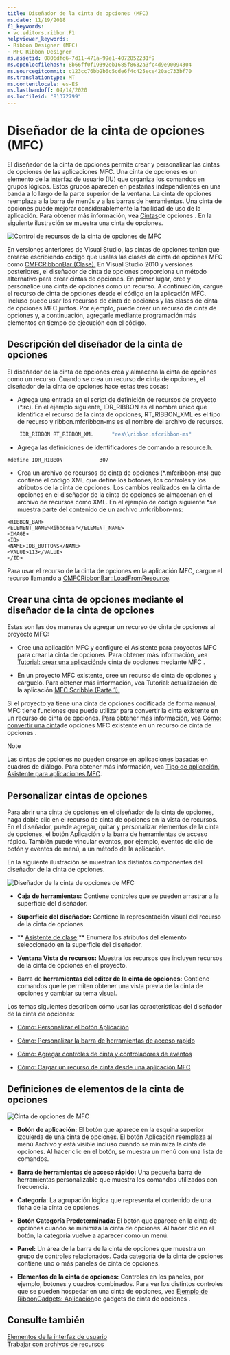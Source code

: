 ```yaml
---
title: Diseñador de la cinta de opciones (MFC)
ms.date: 11/19/2018
f1_keywords:
- vc.editors.ribbon.F1
helpviewer_keywords:
- Ribbon Designer (MFC)
- MFC Ribbon Designer
ms.assetid: 0806dfd6-7d11-471a-99e1-4072852231f9
ms.openlocfilehash: 8b66ff0f19392eb1685f8632a3fc4d9e90094304
ms.sourcegitcommit: c123cc76bb2b6c5cde6f4c425ece420ac733bf70
ms.translationtype: MT
ms.contentlocale: es-ES
ms.lasthandoff: 04/14/2020
ms.locfileid: "81372799"
---
```

# <a name="ribbon-designer-mfc"></a>Diseñador de la cinta de opciones (MFC)

El diseñador de la cinta de opciones permite crear y personalizar las cintas de opciones de las aplicaciones MFC. Una cinta de opciones es un elemento de la interfaz de usuario (IU) que organiza los comandos en grupos lógicos. Estos grupos aparecen en pestañas independientes en una banda a lo largo de la parte superior de la ventana. La cinta de opciones reemplaza a la barra de menús y a las barras de herramientas. Una cinta de opciones puede mejorar considerablemente la facilidad de uso de la aplicación. Para obtener más información, vea [Cintas](/windows/win32/uxguide/cmd-ribbons)de opciones . En la siguiente ilustración se muestra una cinta de opciones.

![Control de recursos de la cinta de opciones de MFC](../mfc/media/ribbon_no_callouts.png "Control de recursos de la cinta de opciones de MFC")

En versiones anteriores de Visual Studio, las cintas de opciones tenían que crearse escribiendo código que usalas las clases de cinta de opciones MFC como [CMFCRibbonBar (Clase).](../mfc/reference/cmfcribbonbar-class.md) En Visual Studio 2010 y versiones posteriores, el diseñador de cinta de opciones proporciona un método alternativo para crear cintas de opciones. En primer lugar, cree y personalice una cinta de opciones como un recurso. A continuación, cargue el recurso de cinta de opciones desde el código en la aplicación MFC. Incluso puede usar los recursos de cinta de opciones y las clases de cinta de opciones MFC juntos. Por ejemplo, puede crear un recurso de cinta de opciones y, a continuación, agregarle mediante programación más elementos en tiempo de ejecución con el código.

## <a name="understanding-the-ribbon-designer"></a>Descripción del diseñador de la cinta de opciones

El diseñador de la cinta de opciones crea y almacena la cinta de opciones como un recurso. Cuando se crea un recurso de cinta de opciones, el diseñador de la cinta de opciones hace estas tres cosas:

- Agrega una entrada en el script de definición de recursos de proyecto (*.rc). En el ejemplo siguiente, IDR_RIBBON es el nombre único que identifica el recurso de la cinta de opciones, RT_RIBBON_XML es el tipo de recurso y ribbon.mfcribbon-ms es el nombre del archivo de recursos.

```cpp
    IDR_RIBBON RT_RIBBON_XML      "res\\ribbon.mfcribbon-ms"
```

- Agrega las definiciones de identificadores de comando a resource.h.

```
#define IDR_RIBBON            307
```

- Crea un archivo de recursos de cinta de opciones (*.mfcribbon-ms) que contiene el código XML que define los botones, los controles y los atributos de la cinta de opciones. Los cambios realizados en la cinta de opciones en el diseñador de la cinta de opciones se almacenan en el archivo de recursos como XML. En el ejemplo de código siguiente \*se muestra parte del contenido de un archivo .mfcribbon-ms:

```
<RIBBON_BAR>
<ELEMENT_NAME>RibbonBar</ELEMENT_NAME>
<IMAGE>
<ID>
<NAME>IDB_BUTTONS</NAME>
<VALUE>113</VALUE>
</ID>
```

Para usar el recurso de la cinta de opciones en la aplicación MFC, cargue el recurso llamando a [CMFCRibbonBar::LoadFromResource](../mfc/reference/cmfcribbonbar-class.md#loadfromresource).

## <a name="creating-a-ribbon-by-using-the-ribbon-designer"></a>Crear una cinta de opciones mediante el diseñador de la cinta de opciones

Estas son las dos maneras de agregar un recurso de cinta de opciones al proyecto MFC:

- Cree una aplicación MFC y configure el Asistente para proyectos MFC para crear la cinta de opciones. Para obtener más información, vea [Tutorial: crear una aplicación](../mfc/walkthrough-creating-a-ribbon-application-by-using-mfc.md)de cinta de opciones mediante MFC .

- En un proyecto MFC existente, cree un recurso de cinta de opciones y cárguelo. Para obtener más información, vea Tutorial: actualización de la aplicación [MFC Scribble (Parte 1).](../mfc/walkthrough-updating-the-mfc-scribble-application-part-1.md)

Si el proyecto ya tiene una cinta de opciones codificada de forma manual, MFC tiene funciones que puede utilizar para convertir la cinta existente en un recurso de cinta de opciones. Para obtener más información, vea [Cómo: convertir una cinta](../mfc/how-to-convert-an-existing-mfc-ribbon-to-a-ribbon-resource.md)de opciones MFC existente en un recurso de cinta de opciones .

> [!NOTE]
> Las cintas de opciones no pueden crearse en aplicaciones basadas en cuadros de diálogo. Para obtener más información, vea [Tipo de aplicación, Asistente para aplicaciones MFC](../mfc/reference/application-type-mfc-application-wizard.md).

## <a name="customizing-ribbons"></a>Personalizar cintas de opciones

Para abrir una cinta de opciones en el diseñador de la cinta de opciones, haga doble clic en el recurso de cinta de opciones en la vista de recursos. En el diseñador, puede agregar, quitar y personalizar elementos de la cinta de opciones, el botón Aplicación o la barra de herramientas de acceso rápido. También puede vincular eventos, por ejemplo, eventos de clic de botón y eventos de menú, a un método de la aplicación.

En la siguiente ilustración se muestran los distintos componentes del diseñador de la cinta de opciones.

![Diseñador de la cinta de opciones de MFC](../mfc/media/ribbon_designer.png "Diseñador de la cinta de opciones de MFC")

- **Caja de herramientas:** Contiene controles que se pueden arrastrar a la superficie del diseñador.

- **Superficie del diseñador:** Contiene la representación visual del recurso de la cinta de opciones.

- ** [Asistente de clase](reference/mfc-class-wizard.md):** Enumera los atributos del elemento seleccionado en la superficie del diseñador.

- **Ventana Vista de recursos:** Muestra los recursos que incluyen recursos de la cinta de opciones en el proyecto.

- Barra de **herramientas del editor de la cinta de opciones:** Contiene comandos que le permiten obtener una vista previa de la cinta de opciones y cambiar su tema visual.

Los temas siguientes describen cómo usar las características del diseñador de la cinta de opciones:

- [Cómo: Personalizar el botón Aplicación](../mfc/how-to-customize-the-application-button.md)

- [Cómo: Personalizar la barra de herramientas de acceso rápido](../mfc/how-to-customize-the-quick-access-toolbar.md)

- [Cómo: Agregar controles de cinta y controladores de eventos](../mfc/how-to-add-ribbon-controls-and-event-handlers.md)

- [Cómo: Cargar un recurso de cinta desde una aplicación MFC](../mfc/how-to-load-a-ribbon-resource-from-an-mfc-application.md)

## <a name="definitions-of-ribbon-elements"></a>Definiciones de elementos de la cinta de opciones

![Cinta de opciones de MFC](../mfc/media/ribbon.png "Cinta de opciones de MFC")

- **Botón de aplicación:** El botón que aparece en la esquina superior izquierda de una cinta de opciones. El botón Aplicación reemplaza al menú Archivo y está visible incluso cuando se minimiza la cinta de opciones. Al hacer clic en el botón, se muestra un menú con una lista de comandos.

- **Barra de herramientas de acceso rápido:** Una pequeña barra de herramientas personalizable que muestra los comandos utilizados con frecuencia.

- **Categoría**: La agrupación lógica que representa el contenido de una ficha de la cinta de opciones.

- **Botón Categoría Predeterminada:** El botón que aparece en la cinta de opciones cuando se minimiza la cinta de opciones. Al hacer clic en el botón, la categoría vuelve a aparecer como un menú.

- **Panel:** Un área de la barra de la cinta de opciones que muestra un grupo de controles relacionados. Cada categoría de la cinta de opciones contiene uno o más paneles de cinta de opciones.

- **Elementos de la cinta de opciones:** Controles en los paneles, por ejemplo, botones y cuadros combinados. Para ver los distintos controles que se pueden hospedar en una cinta de opciones, vea [Ejemplo de RibbonGadgets: Aplicación](../overview/visual-cpp-samples.md)de gadgets de cinta de opciones .

## <a name="see-also"></a>Consulte también

[Elementos de la interfaz de usuario](../mfc/user-interface-elements-mfc.md)<br/>
[Trabajar con archivos de recursos](../windows/working-with-resource-files.md)
